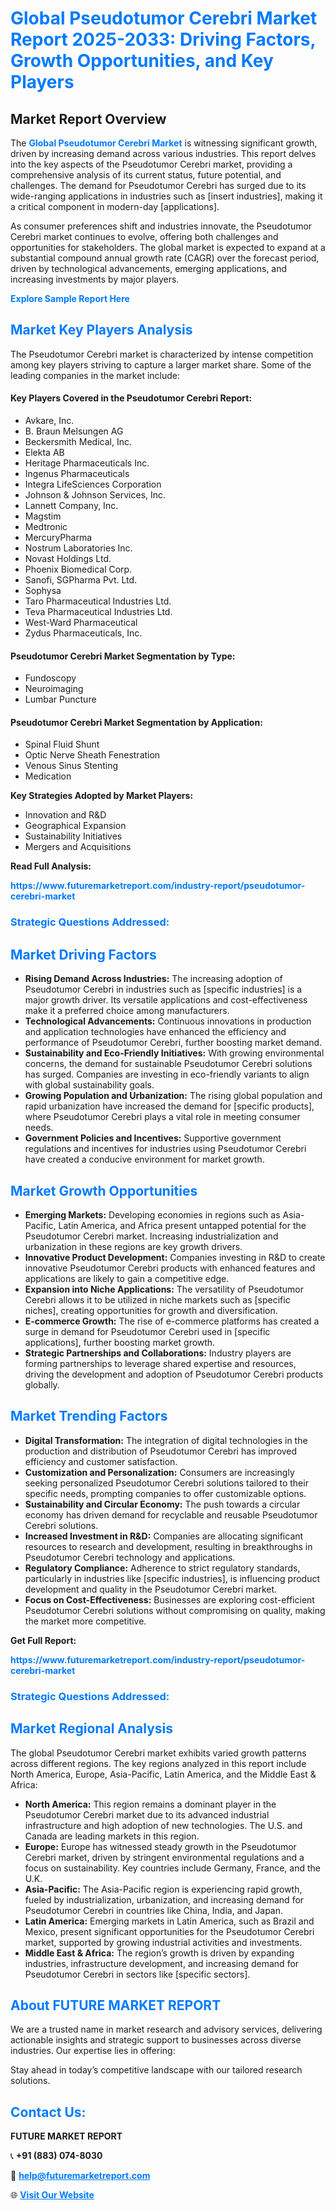 <h1 style="color: #007BFF;">Global Pseudotumor Cerebri Market Report 2025-2033: Driving Factors, Growth Opportunities, and Key Players</h1>

<section id="overview">
<h2>Market Report Overview</h2>
<p>The <a href="https://www.futuremarketreport.com/industry-report/pseudotumor-cerebri-market" style="color: #007BFF; text-decoration: none;"><strong>Global Pseudotumor Cerebri Market</strong></a> is witnessing significant growth, driven by increasing demand across various industries. This report delves into the key aspects of the Pseudotumor Cerebri market, providing a comprehensive analysis of its current status, future potential, and challenges. The demand for Pseudotumor Cerebri has surged due to its wide-ranging applications in industries such as [insert industries], making it a critical component in modern-day [applications].</p>
<p>As consumer preferences shift and industries innovate, the Pseudotumor Cerebri market continues to evolve, offering both challenges and opportunities for stakeholders. The global market is expected to expand at a substantial compound annual growth rate (CAGR) over the forecast period, driven by technological advancements, emerging applications, and increasing investments by major players.</p>
</section>

<section id="overview">
<p><a href="https://www.futuremarketreport.com/request-sample/reportId=62985" style="color: #007BFF; text-decoration: none;"><strong>Explore Sample Report Here</strong></a></p>
</section>

<section id="key-players">
<h2 style="color: #007BFF;">Market Key Players Analysis</h2>
<p>The Pseudotumor Cerebri market is characterized by intense competition among key players striving to capture a larger market share. Some of the leading companies in the market include:</p>
<h4>Key Players Covered in the Pseudotumor Cerebri Report:</h4>
<ul><li>Avkare, Inc.</li><li>B. Braun Melsungen AG</li><li>Beckersmith Medical, Inc.</li><li>Elekta AB</li><li>Heritage Pharmaceuticals Inc.</li><li>Ingenus Pharmaceuticals</li><li>Integra LifeSciences Corporation</li><li>Johnson &amp; Johnson Services, Inc.</li><li>Lannett Company, Inc.</li><li>Magstim</li><li>Medtronic</li><li>MercuryPharma</li><li>Nostrum Laboratories Inc.</li><li>Novast Holdings Ltd.</li><li>Phoenix Biomedical Corp.</li><li>Sanofi, SGPharma Pvt. Ltd.</li><li>Sophysa</li><li>Taro Pharmaceutical Industries Ltd.</li><li>Teva Pharmaceutical Industries Ltd.</li><li>West-Ward Pharmaceutical</li><li>Zydus Pharmaceuticals, Inc.</li></ul>
<h4>Pseudotumor Cerebri Market Segmentation by Type:</h4>
<ul><li>Fundoscopy</li><li>Neuroimaging</li><li>Lumbar Puncture</li></ul>

<h4>Pseudotumor Cerebri Market Segmentation by Application:</h4>
<ul><li>Spinal Fluid Shunt</li><li>Optic Nerve Sheath Fenestration</li><li>Venous Sinus Stenting</li><li>Medication</li></ul>
<p><strong>Key Strategies Adopted by Market Players:</strong></p>
<ul>
<li>Innovation and R&D</li>
<li>Geographical Expansion</li>
<li>Sustainability Initiatives</li>
<li>Mergers and Acquisitions</li>
</ul>
</section>

<section>
<p><strong>Read Full Analysis: </strong></p><a href="https://www.futuremarketreport.com/industry-report/pseudotumor-cerebri-market" style="color: #007BFF; text-decoration: none;"><strong>https://www.futuremarketreport.com/industry-report/pseudotumor-cerebri-market</strong></a>
<h3 style="color: #007BFF;">Strategic Questions Addressed:</h3>
</section>

<section id="driving-factors">
<h2 style="color: #007BFF;">Market Driving Factors</h2>
<ul>
<li><strong>Rising Demand Across Industries:</strong> The increasing adoption of Pseudotumor Cerebri in industries such as [specific industries] is a major growth driver. Its versatile applications and cost-effectiveness make it a preferred choice among manufacturers.</li>
<li><strong>Technological Advancements:</strong> Continuous innovations in production and application technologies have enhanced the efficiency and performance of Pseudotumor Cerebri, further boosting market demand.</li>
<li><strong>Sustainability and Eco-Friendly Initiatives:</strong> With growing environmental concerns, the demand for sustainable Pseudotumor Cerebri solutions has surged. Companies are investing in eco-friendly variants to align with global sustainability goals.</li>
<li><strong>Growing Population and Urbanization:</strong> The rising global population and rapid urbanization have increased the demand for [specific products], where Pseudotumor Cerebri plays a vital role in meeting consumer needs.</li>
<li><strong>Government Policies and Incentives:</strong> Supportive government regulations and incentives for industries using Pseudotumor Cerebri have created a conducive environment for market growth.</li>
</ul>
</section>

<section id="growth-opportunities">
<h2 style="color: #007BFF;">Market Growth Opportunities</h2>
<ul>
<li><strong>Emerging Markets:</strong> Developing economies in regions such as Asia-Pacific, Latin America, and Africa present untapped potential for the Pseudotumor Cerebri market. Increasing industrialization and urbanization in these regions are key growth drivers.</li>
<li><strong>Innovative Product Development:</strong> Companies investing in R&D to create innovative Pseudotumor Cerebri products with enhanced features and applications are likely to gain a competitive edge.</li>
<li><strong>Expansion into Niche Applications:</strong> The versatility of Pseudotumor Cerebri allows it to be utilized in niche markets such as [specific niches], creating opportunities for growth and diversification.</li>
<li><strong>E-commerce Growth:</strong> The rise of e-commerce platforms has created a surge in demand for Pseudotumor Cerebri used in [specific applications], further boosting market growth.</li>
<li><strong>Strategic Partnerships and Collaborations:</strong> Industry players are forming partnerships to leverage shared expertise and resources, driving the development and adoption of Pseudotumor Cerebri products globally.</li>
</ul>
</section>

<section id="trending-factors">
<h2 style="color: #007BFF;">Market Trending Factors</h2>
<ul>
<li><strong>Digital Transformation:</strong> The integration of digital technologies in the production and distribution of Pseudotumor Cerebri has improved efficiency and customer satisfaction.</li>
<li><strong>Customization and Personalization:</strong> Consumers are increasingly seeking personalized Pseudotumor Cerebri solutions tailored to their specific needs, prompting companies to offer customizable options.</li>
<li><strong>Sustainability and Circular Economy:</strong> The push towards a circular economy has driven demand for recyclable and reusable Pseudotumor Cerebri solutions.</li>
<li><strong>Increased Investment in R&D:</strong> Companies are allocating significant resources to research and development, resulting in breakthroughs in Pseudotumor Cerebri technology and applications.</li>
<li><strong>Regulatory Compliance:</strong> Adherence to strict regulatory standards, particularly in industries like [specific industries], is influencing product development and quality in the Pseudotumor Cerebri market.</li>
<li><strong>Focus on Cost-Effectiveness:</strong> Businesses are exploring cost-efficient Pseudotumor Cerebri solutions without compromising on quality, making the market more competitive.</li>
</ul>
</section>

<section>
<p><strong>Get Full Report: </strong></p><a href="https://www.futuremarketreport.com/industry-report/pseudotumor-cerebri-market" style="color: #007BFF; text-decoration: none;"><strong>https://www.futuremarketreport.com/industry-report/pseudotumor-cerebri-market</strong></a>
<h3 style="color: #007BFF;">Strategic Questions Addressed:</h3>
</section>


<section id="regional-analysis">
<h2 style="color: #007BFF;">Market Regional Analysis</h2>
<p>The global Pseudotumor Cerebri market exhibits varied growth patterns across different regions. The key regions analyzed in this report include North America, Europe, Asia-Pacific, Latin America, and the Middle East & Africa:</p>
<ul>
<li><strong>North America:</strong> This region remains a dominant player in the Pseudotumor Cerebri market due to its advanced industrial infrastructure and high adoption of new technologies. The U.S. and Canada are leading markets in this region.</li>
<li><strong>Europe:</strong> Europe has witnessed steady growth in the Pseudotumor Cerebri market, driven by stringent environmental regulations and a focus on sustainability. Key countries include Germany, France, and the U.K.</li>
<li><strong>Asia-Pacific:</strong> The Asia-Pacific region is experiencing rapid growth, fueled by industrialization, urbanization, and increasing demand for Pseudotumor Cerebri in countries like China, India, and Japan.</li>
<li><strong>Latin America:</strong> Emerging markets in Latin America, such as Brazil and Mexico, present significant opportunities for the Pseudotumor Cerebri market, supported by growing industrial activities and investments.</li>
<li><strong>Middle East & Africa:</strong> The region’s growth is driven by expanding industries, infrastructure development, and increasing demand for Pseudotumor Cerebri in sectors like [specific sectors].</li>
</ul>
</section>

<footer>
<h2 style="color: #007BFF;">About FUTURE MARKET REPORT</h2>
<p>We are a trusted name in market research and advisory services, delivering actionable insights and strategic support to businesses across diverse industries. Our expertise lies in offering:</p>

<p>Stay ahead in today’s competitive landscape with our tailored research solutions.</p>

<h2 style="color: #007BFF;">Contact Us:</h2>
<p><strong>FUTURE MARKET REPORT</strong></p>
<p>📞 <strong>+91 (883) 074-8030</strong></p>
<p>📧 <strong><a href="mailto:help@futuremarketreport.com" style="color: #007BFF;">help@futuremarketreport.com</a></strong></p>
<p>🌐 <strong><a href="https://www.futuremarketreport.com/" style="color: #007BFF;">Visit Our Website</a></strong></p>
</footer>